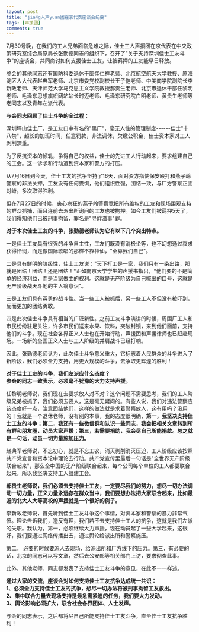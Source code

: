```yaml
---
layout: post
title: "jia4g人声yuan团在京代表座谈会纪要"
tags: [声援团]
comments: true
---
```


7月30号晚，在我们的工人兄弟面临危难之际，佳士工人声援团在京代表在中央政策研究室综合局原局长张勤德同志的组织下，召开了"关于支持深圳佳士工友斗争"的座谈会，共同商讨如何支援佳士工友，让被羁押的工友能早日释放。

参会的其他同志还有国防科委退休干部恽仁祥老师、北京航空航天大学教授、原海淀区人大代表赵典军老师、北京市委党校副校长王子恺老师、中美商学院副院长李新政老师、天津师范大学马克思主义学院教授郝贵生老师、北京市退休干部任黎明老师、毛泽东思想旗帜网站站长时迈老师、毛泽东研究院白明老师、黄贵生老师等老同志以及青年左派代表。

**与会同志回顾了佳士斗争的全过程：**

深圳坪山佳士厂，是工友口中有名的"黑厂"，毫无人性的管理制度------佳士"十八禁"，超长的加班时间，任意罚款，非法调休，欠缴公积金，佳士资本家对工人剥削深重。

为了反抗资本的倾轧，争得自己的权益，佳士的先进工人行动起来，要求组建自己的工会。这一诉求和行动遭到资本家和警方的打压。

从7月16日到今天，佳士工友的抗争坚持了16天，面对资方指使保安殴打和燕子岭警察的非法关押，工友没有任何畏惧，他们组织性强，团结一致，与厂方警察正面对峙，多次取得胜利。

但在7月27日的时候，丧心病狂的燕子岭警察竟把所有维权的工友和现场围观支持的群众抓捕，而且连前去派出所询问的工友也被拘押。如今工友们被羁押5天了，我们得知他们已被刑事拘留，罪名是"寻衅滋事"罪。

**对于本次佳士工友的斗争，张勤德老师认为它有以下几个突出特点。**

一是佳士工友具有很强的斗争自主性，工友们既没有消极坐等，也不幻想通过哀求获得怜悯，而是像国际歌唱的那样不靠神仙，"全靠我们自己"。

二是具有鲜明的阶级性，佳士工友说："天下打工是一家，我们只有一条出路，那就是团结！团结！还是团结！"正如南京大学学生的声援书指出，"他们要的不是简单的经济利益，而是当家做主的权利。这就是无产阶级为自己喊出的口号，这就是无产阶级战天斗地的主人翁意识"。

三是工友们具有英勇的战斗性。当一些工人被抓后，另一些工人不但没有被吓到，反而更加的团结勇敢。

四是此次佳士斗争具有相当的广泛新性。之前工友斗争演讲的时候，周围厂工人和市民纷纷驻足关注，许多市民们送来水果、饮料，突破封锁，来到他们面前，支持他们的斗争。现在社会各界正义人士也在开始行动，声援团和声援律师也已赶赴现场。一场新的全国正义人士与工人阶级的并肩战斗已经打响。

因此，张勤德老师认为，此次佳士斗争意义重大，它标志着人民群众的斗争进入了新阶段，我们必须全力支持，用更大规模的斗争，去争取更辉煌的胜利！

**对于佳士工友的斗争，我们左派应什么态度？\
参会的同志一致表示，必须毫不犹豫的大力支持声援。**

任黎明老师说，我们现在去要求放人对不对？这个问题不需要思考，我们的工人阶级兄弟被抓了，我们必须去要人，这是毫无疑问的。有些人说，我们对违法警察应该态度好一点，注意团结他们，这样的做法就是求着警察放人，这有用吗？没用的！我就是一个退休老师，没有别的本事，我的态度很明确，**第一，我坚决支持佳士工友的斗争；第二，我还有一些微信群和认识一些同志，我会把相关文章转到所有群和朋友圈，动员大家声援；第三，若需要捐助，我会尽自己所能捐款。总之就是一句话，动员一切力量施加压力。**

赵典军老师说，不忘初心，就是不忘工农，消灭剥削消灭压迫，工人阶级应该按照共产党宣言和资本论中理论去行动。共产党宣传里最后一句话是"全世界无产阶级联合起来"，那么全中国的无产阶级联合起来，每个公司每个单位的工人都要联合起来，所以我坚决支持工人组建工会。

**郝贵生老师说，我们必须去支持佳士工友，一定要尽我们的努力，想尽一切办法调动一切力量，正义力量永远存在群众当中，我们要想办法把大家联合起来，比如最近的北大人大等高校的声援就是一个很好的例子。**

李新政老师说，首先听到佳士工友斗争这个事情，对资本家和警察的暴力非常气愤。理论告诉我们，造反有理，我们若不去支持佳士工人的抗争，这就是我们左派的失职。我认为，第一，必须继续大力声援，现在动员起了一些大学起来，这很好，我们要通过网络传播出去，通过舆论给派出所和警察施压。

第二， 必要的时候要派人去现场，给派出所和厂方线下的压力。第三，有必要的话，北京的同志可以写文章，然后去公安部等相关部门上访，要求彻查此事。

此外，其他老师、同志都发表了支持佳士工友斗争的意见，在此不一一祥述。

**通过大家的交流，座谈会对如何支持佳士工友抗争达成统一共识：\
1、必须全力支持佳士工友的抗争，想尽一切办法将被刑事拘留工友救出。\
2、集中联合力量去现场支持是最急需紧迫的任务，我们要大力发动。\
3、舆论影响必须扩大，联合社会各界团体、人士发声。**

与会的同志表示，之后都将尽自己所能支持佳士工友斗争，直至佳士工友抗争胜利！

